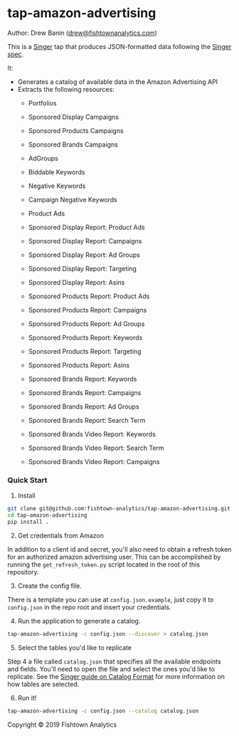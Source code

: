 # tap-amazon-advertising

Author: Drew Banin (drew@fishtownanalytics.com)

This is a [Singer](http://singer.io) tap that produces JSON-formatted data following the [Singer spec](https://github.com/singer-io/getting-started/blob/master/SPEC.md).

It:

- Generates a catalog of available data in the Amazon Advertising API
- Extracts the following resources:
    - Portfolios
    - Sponsored Display Campaigns
    - Sponsored Products Campaigns
    - Sponsored Brands Campaigns
    - AdGroups
    - Biddable Keywords
    - Negative Keywords
    - Campaign Negative Keywords
    - Product Ads

    - Sponsored Display Report: Product Ads
    - Sponsored Display Report: Campaigns
    - Sponsored Display Report: Ad Groups
    - Sponsored Display Report: Targeting
    - Sponsored Display Report: Asins

    - Sponsored Products Report: Product Ads
    - Sponsored Products Report: Campaigns
    - Sponsored Products Report: Ad Groups
    - Sponsored Products Report: Keywords
    - Sponsored Products Report: Targeting
    - Sponsored Products Report: Asins

    - Sponsored Brands Report: Keywords
    - Sponsored Brands Report: Campaigns
    - Sponsored Brands Report: Ad Groups
    - Sponsored Brands Report: Search Term

    - Sponsored Brands Video Report: Keywords
    - Sponsored Brands Video Report: Search Term
    - Sponsored Brands Video Report: Campaigns

### Quick Start

1. Install

```bash
git clone git@github.com:fishtown-analytics/tap-amazon-advertising.git
cd tap-amazon-advertising
pip install .
```

2. Get credentials from Amazon

In addition to a client id and secret, you'll also need to obtain a refresh token for an authorized amazon advertising user. This can be accomplished by
running the `get_refresh_token.py` script located in the root of this repository.

3. Create the config file.

There is a template you can use at `config.json.example`, just copy it to `config.json` in the repo root and insert your credentials.

4. Run the application to generate a catalog.

```bash
tap-amazon-advertising -c config.json --discover > catalog.json
```

5. Select the tables you'd like to replicate

Step 4 a file called `catalog.json` that specifies all the available endpoints and fields. You'll need to open the file and select the ones you'd like to replicate. See the [Singer guide on Catalog Format](https://github.com/singer-io/getting-started/blob/c3de2a10e10164689ddd6f24fee7289184682c1f/BEST_PRACTICES.md#catalog-format) for more information on how tables are selected.

6. Run it!

```bash
tap-amazon-advertising -c config.json --catalog catalog.json
```

Copyright &copy; 2019 Fishtown Analytics
